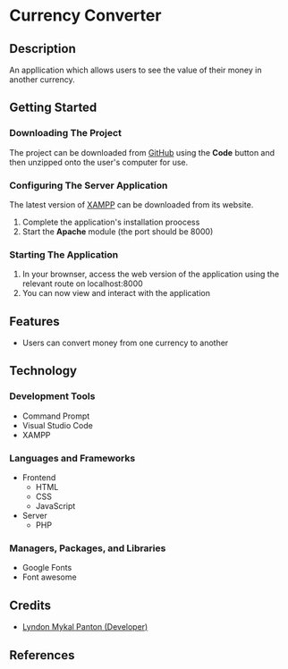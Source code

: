 # Currency Converter

## Description

An appllication which allows users to see the value of their money in another
currency.

## Getting Started

### Downloading The Project

The project can be downloaded from
[GitHub](https://github.com/lyndonpanton/currency-converter) using the **Code**
button and then unzipped onto the user's computer for use.

### Configuring The Server Application

The latest version of [XAMPP](https://www.apachefriends.org/) can be downloaded
from its website.

1. Complete the application's installation proocess
2. Start the **Apache** module (the port should be 8000)

### Starting The Application

1. In your brownser, access the web version of the application using the
relevant route on localhost:8000
2. You can now view and interact with the application

## Features

- Users can convert money from one currency to another

## Technology

### Development Tools

- Command Prompt
- Visual Studio Code
- XAMPP

### Languages and Frameworks

- Frontend
    - HTML
    - CSS
    - JavaScript
- Server
    - PHP

### Managers, Packages, and Libraries

- Google Fonts
- Font awesome

## Credits

- [Lyndon Mykal Panton (Developer)](https://github.com/lyndonpanton)

## References
